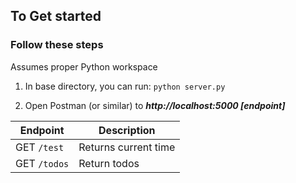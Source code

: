 ## To Get started

### Follow these steps

Assumes proper Python workspace

1. In base directory, you can run: `python server.py`

2. Open Postman (or similar) to **_http://localhost:5000 [endpoint]_**

| Endpoint     | Description          |
| ------------ | -------------------- |
| GET `/test`  | Returns current time |
| GET `/todos` | Return todos         |
